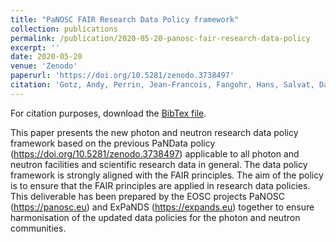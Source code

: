 ```yaml
---
title: "PaNOSC FAIR Research Data Policy framework"
collection: publications
permalink: /publication/2020-05-20-panosc-fair-research-data-policy
excerpt: ''
date: 2020-05-20
venue: 'Zenodo'
paperurl: 'https://doi.org/10.5281/zenodo.3738497'
citation: 'Gotz, Andy, Perrin, Jean-Francois, Fangohr, Hans, Salvat, Daniel, Gliksohn, Florian, Markvardsen, Anders, … Matthews, Brian. (2020). PaNOSC FAIR Research Data Policy framework (Version 1.1). Zenodo.'
---
```


For citation purposes, download the [BibTex file](https://agbeltran.github.io/publications/bibtex/2020-05-20-panosc-fair-research-data-policy.bib).


This paper presents the new photon and neutron research data policy framework based on the previous PaNData policy (https://doi.org/10.5281/zenodo.3738497) applicable to all photon and neutron facilities and scientific research data in general. The data policy framework is strongly aligned with the FAIR principles. The aim of the policy is to ensure that the FAIR principles are applied in research data policies. This deliverable has been prepared by the EOSC projects PaNOSC (https://panosc.eu) and ExPaNDS (https://expands.eu) together to ensure harmonisation of the updated data policies for the photon and neutron communities.
